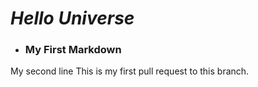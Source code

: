 # ***Hello Universe***
- ### My First Markdown
My second line
This is my first pull request to this branch.
